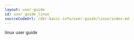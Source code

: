 ```yaml
---
layout: user-guide
id: user_guide_linux
sourceCodeUrl: /dbr-basic-info/user-guide/linux/index.md
---
```


linux user guide
